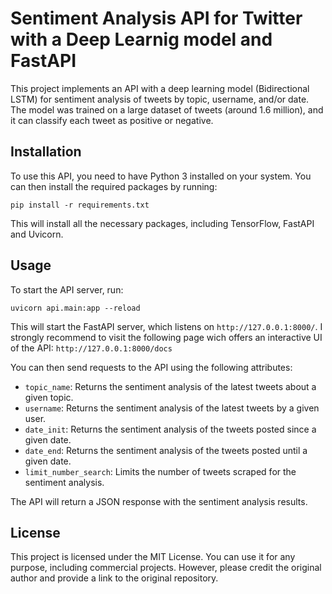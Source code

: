 # Sentiment Analysis API for Twitter with a Deep Learnig model and FastAPI

This project implements an API with a deep learning model (Bidirectional LSTM) for sentiment analysis of tweets by topic, username, and/or date. The model was trained on a large dataset of tweets (around 1.6 million), and it can classify each tweet as positive or negative.

## Installation

To use this API, you need to have Python 3 installed on your system. You can then install the required packages by running:

```
pip install -r requirements.txt
```

This will install all the necessary packages, including TensorFlow, FastAPI and Uvicorn.

## Usage

To start the API server, run:

```
uvicorn api.main:app --reload
```


This will start the FastAPI server, which listens on `http://127.0.0.1:8000/`. I strongly recommend to visit the following page wich offers an interactive UI of the API: `http://127.0.0.1:8000/docs`

You can then send requests to the API using the following attributes:

- `topic_name`: Returns the sentiment analysis of the latest tweets about a given topic.
- `username`: Returns the sentiment analysis of the latest tweets by a given user.
- `date_init`: Returns the sentiment analysis of the tweets posted since a given date.
- `date_end`: Returns the sentiment analysis of the tweets posted until a given date.
- `limit_number_search`: Limits the number of tweets scraped for the sentiment analysis.

The API will return a JSON response with the sentiment analysis results.

## License

This project is licensed under the MIT License. You can use it for any purpose, including commercial projects. However, please credit the original author and provide a link to the original repository.
